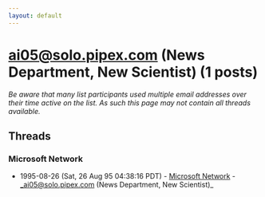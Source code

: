 ```yaml
---
layout: default
---
```


# ai05@solo.pipex.com (News Department, New Scientist) (1 posts)

_Be aware that many list participants used multiple email addresses over their time active on the list. As such this page may not contain all threads available._

## Threads

### Microsoft Network
+ 1995-08-26 (Sat, 26 Aug 95 04:38:16 PDT) - [Microsoft Network](/archive/1995/08/c47873389342c537e26877874bcbd576d771a5e7fc3b86dab4e37f6b276cc400) - _ai05@solo.pipex.com (News Department, New Scientist)_

